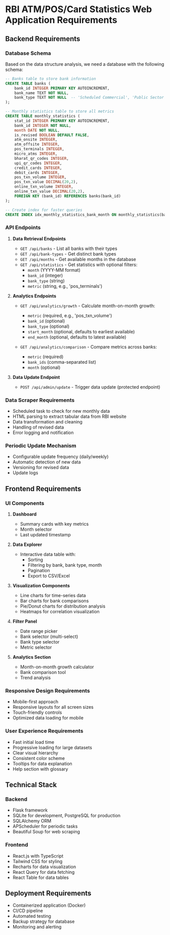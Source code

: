 # RBI ATM/POS/Card Statistics Web Application Requirements

## Backend Requirements

### Database Schema
Based on the data structure analysis, we need a database with the following schema:

```sql
-- Banks table to store bank information
CREATE TABLE banks (
    bank_id INTEGER PRIMARY KEY AUTOINCREMENT,
    bank_name TEXT NOT NULL,
    bank_type TEXT NOT NULL  -- 'Scheduled Commercial', 'Public Sector', 'Private Sector'
);

-- Monthly statistics table to store all metrics
CREATE TABLE monthly_statistics (
    stat_id INTEGER PRIMARY KEY AUTOINCREMENT,
    bank_id INTEGER NOT NULL,
    month DATE NOT NULL,
    is_revised BOOLEAN DEFAULT FALSE,
    atm_onsite INTEGER,
    atm_offsite INTEGER,
    pos_terminals INTEGER,
    micro_atms INTEGER,
    bharat_qr_codes INTEGER,
    upi_qr_codes INTEGER,
    credit_cards INTEGER,
    debit_cards INTEGER,
    pos_txn_volume INTEGER,
    pos_txn_value DECIMAL(20,2),
    online_txn_volume INTEGER,
    online_txn_value DECIMAL(20,2),
    FOREIGN KEY (bank_id) REFERENCES banks(bank_id)
);

-- Create index for faster queries
CREATE INDEX idx_monthly_statistics_bank_month ON monthly_statistics(bank_id, month);
```

### API Endpoints

1. **Data Retrieval Endpoints**
   - `GET /api/banks` - List all banks with their types
   - `GET /api/bank-types` - Get distinct bank types
   - `GET /api/months` - Get available months in the database
   - `GET /api/statistics` - Get statistics with optional filters:
     - `month` (YYYY-MM format)
     - `bank_id` (integer)
     - `bank_type` (string)
     - `metric` (string, e.g., 'pos_terminals')

2. **Analytics Endpoints**
   - `GET /api/analytics/growth` - Calculate month-on-month growth:
     - `metric` (required, e.g., 'pos_txn_volume')
     - `bank_id` (optional)
     - `bank_type` (optional)
     - `start_month` (optional, defaults to earliest available)
     - `end_month` (optional, defaults to latest available)
   
   - `GET /api/analytics/comparison` - Compare metrics across banks:
     - `metric` (required)
     - `bank_ids` (comma-separated list)
     - `month` (optional)

3. **Data Update Endpoint**
   - `POST /api/admin/update` - Trigger data update (protected endpoint)

### Data Scraper Requirements
- Scheduled task to check for new monthly data
- HTML parsing to extract tabular data from RBI website
- Data transformation and cleaning
- Handling of revised data
- Error logging and notification

### Periodic Update Mechanism
- Configurable update frequency (daily/weekly)
- Automatic detection of new data
- Versioning for revised data
- Update logs

## Frontend Requirements

### UI Components

1. **Dashboard**
   - Summary cards with key metrics
   - Month selector
   - Last updated timestamp

2. **Data Explorer**
   - Interactive data table with:
     - Sorting
     - Filtering by bank, bank type, month
     - Pagination
     - Export to CSV/Excel

3. **Visualization Components**
   - Line charts for time-series data
   - Bar charts for bank comparisons
   - Pie/Donut charts for distribution analysis
   - Heatmaps for correlation visualization

4. **Filter Panel**
   - Date range picker
   - Bank selector (multi-select)
   - Bank type selector
   - Metric selector

5. **Analytics Section**
   - Month-on-month growth calculator
   - Bank comparison tool
   - Trend analysis

### Responsive Design Requirements
- Mobile-first approach
- Responsive layouts for all screen sizes
- Touch-friendly controls
- Optimized data loading for mobile

### User Experience Requirements
- Fast initial load time
- Progressive loading for large datasets
- Clear visual hierarchy
- Consistent color scheme
- Tooltips for data explanation
- Help section with glossary

## Technical Stack

### Backend
- Flask framework
- SQLite for development, PostgreSQL for production
- SQLAlchemy ORM
- APScheduler for periodic tasks
- Beautiful Soup for web scraping

### Frontend
- React.js with TypeScript
- Tailwind CSS for styling
- Recharts for data visualization
- React Query for data fetching
- React Table for data tables

## Deployment Requirements
- Containerized application (Docker)
- CI/CD pipeline
- Automated testing
- Backup strategy for database
- Monitoring and alerting
